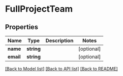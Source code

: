 # FullProjectTeam

## Properties
Name | Type | Description | Notes
------------ | ------------- | ------------- | -------------
**name** | **string** |  | [optional] 
**email** | **string** |  | [optional] 

[[Back to Model list]](../README.md#documentation-for-models) [[Back to API list]](../README.md#documentation-for-api-endpoints) [[Back to README]](../README.md)


